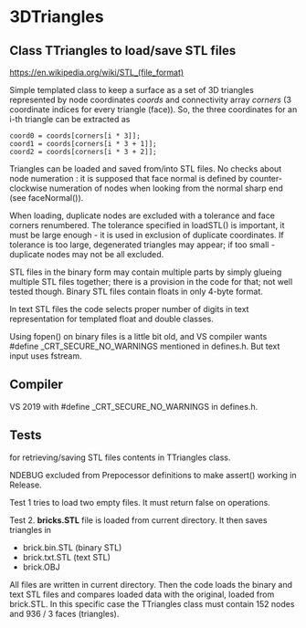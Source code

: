 # 3DTriangles

  Class TTriangles to load/save STL files
  ---------------------------------------
  https://en.wikipedia.org/wiki/STL_(file_format)

  Simple templated class to keep a surface as a set of 3D triangles represented by node coordinates <I>coords</I>
and connectivity array <I>corners</I> (3 coordinate indices for every triangle (face)). So, the
three coordinates for an i-th triangle can be extracted as

    coord0 = coords[corners[i * 3]];  
    coord1 = coords[corners[i * 3 + 1]];
    coord2 = coords[corners[i * 3 + 2]];
  
  Triangles can be loaded and saved from/into STL files. No checks about node numeration :
it is supposed that face normal is defined by counter-clockwise numeration of nodes when
looking from the normal sharp end (see faceNormal()).

  When loading, duplicate nodes are excluded with a tolerance and face corners renumbered.
The tolerance specified in loadSTL() is important, it must be large enough - it is
used in exclusion of duplicate coordinates. If tolerance is too large, degenerated triangles 
may appear; if too small - duplicate nodes may not be all excluded.

  STL files in the binary form may contain multiple parts by simply glueing multiple STL files
together; there is a provision in the code for that; not well tested though. Binary STL
files contain floats in only 4-byte format.

  In text STL files the code selects proper number of digits in text representation for
templated float and double classes.

  Using fopen() on binary files is a little bit old, and VS compiler wants #define _CRT_SECURE_NO_WARNINGS
mentioned in defines.h. But text input uses fstream.

  Compiler
  --------
  VS 2019 with #define _CRT_SECURE_NO_WARNINGS in defines.h.

  Tests 
  -----
  for retrieving/saving STL files contents in TTriangles<T> class.

  NDEBUG excluded from Prepocessor definitions to make assert() working in Release.

  Test 1 tries to load two empty files. It must return false on operations.

  Test 2. <B>bricks.STL</B> file is loaded from current directory. It then saves triangles in 

  - brick.bin.STL (binary STL)
  - brick.txt.STL (text STL)
  - brick.OBJ

  All files are written in current directory. Then the code loads the binary and text STL files
and compares loaded data with the original, loaded from brick.STL.
  In this specific case the TTriangles class must contain 152 nodes and 936 / 3 faces (triangles).
